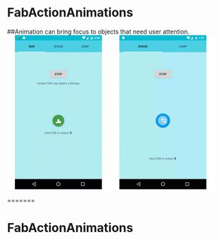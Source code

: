 # FabActionAnimations
##Animation can bring focus to objects that need user attention.
![](img/QsBarSimple.gif)
![](img/QsAnimation12.gif)

=======
# FabActionAnimations

